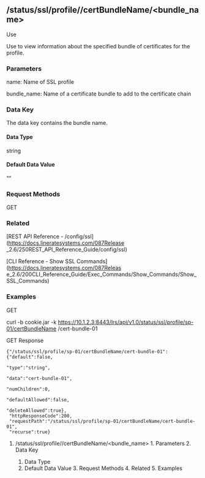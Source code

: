 ## /status/ssl/profile/<name>/certBundleName/<bundle_name>

Use

Use to view information about the specified bundle of certificates for the
profile.

### Parameters

name: Name of SSL profile

bundle_name: Name of a certificate bundle to add to the certificate chain

### Data Key

The data key contains the bundle name.

#### Data Type

string

#### Default Data Value

""

### Request Methods

GET

### Related

[REST API Reference - /config/ssl](https://docs.lineratesystems.com/087Release
_2.6/250REST_API_Reference_Guide/config/ssl)

[CLI Reference - Show SSL Commands](https://docs.lineratesystems.com/087Releas
e_2.6/200CLI_Reference_Guide/Exec_Commands/Show_Commands/Show_SSL_Commands)

### Examples

GET

curl -b cookie.jar -k
https://10.1.2.3:8443/lrs/api/v1.0/status/ssl/profile/sp-01/certBundleName
/cert-bundle-01

GET Response

    
    {"/status/ssl/profile/sp-01/certBundleName/cert-bundle-01": {"default":false,
                                                                 "type":"string",
                                                                 "data":"cert-bundle-01",
                                                                 "numChildren":0,
                                                                 "defaultAllowed":false,
                                                                 "deleteAllowed":true},
     "httpResponseCode":200,
     "requestPath":"/status/ssl/profile/sp-01/certBundleName/cert-bundle-01",
     "recurse":true}

  1. /status/ssl/profile/<name>/certBundleName/<bundle_name>
    1. Parameters
    2. Data Key
      1. Data Type
      2. Default Data Value
    3. Request Methods
    4. Related
    5. Examples

